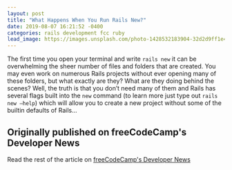 ```yaml
---
layout: post
title: "What Happens When You Run Rails New?"
date: 2019-08-07 16:21:52 -0400
categories: rails development fcc ruby
lead_image: https://images.unsplash.com/photo-1428532183904-32d2d9ff1e4b?ixlib=rb-1.2.1&q=80&fm=jpg&crop=entropy&cs=tinysrgb&w=1080&fit=max&ixid=eyJhcHBfaWQiOjExNzczfQ
---
```

The first time you open your terminal and write `rails new` it can be overwhelming the sheer number of files and folders that are created. You may even work on numerous Rails projects without ever opening many of these folders, but what exactly are they? What are they doing behind the scenes? Well, the truth is that you don’t need many of them and Rails has several flags built into the `new` command (to learn more just type out `rails new —help`) which will allow you to create a new project without some of the builtin defaults of Rails...

## Originally published on freeCodeCamp's Developer News

Read the rest of the article on [freeCodeCamp's Developer News](https://www.freecodecamp.org/news/what-happens-when-you-run-rails-new/})
